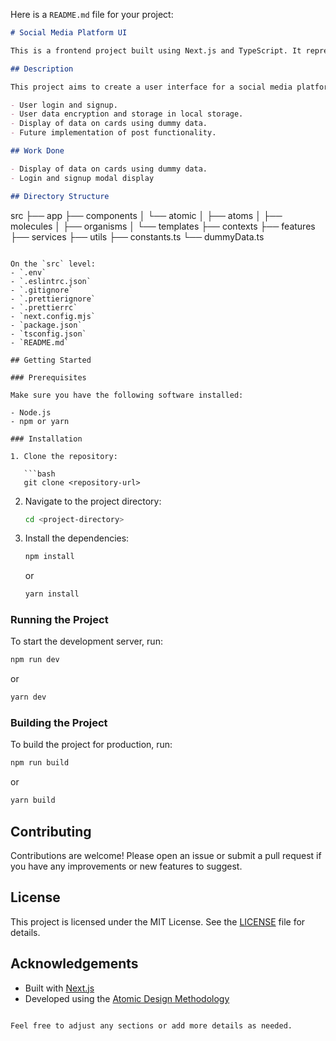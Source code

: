 Here is a `README.md` file for your project:

```markdown
# Social Media Platform UI

This is a frontend project built using Next.js and TypeScript. It represents the user interface of a social media platform where users can log in and sign up. User data is encrypted and stored in local storage. The project is developed using the atomic design methodology.

## Description

This project aims to create a user interface for a social media platform with the following features:

- User login and signup.
- User data encryption and storage in local storage.
- Display of data on cards using dummy data.
- Future implementation of post functionality.

## Work Done

- Display of data on cards using dummy data.
- Login and signup modal display

## Directory Structure
```

src
├── app
├── components
│ └── atomic
│ ├── atoms
│ ├── molecules
│ ├── organisms
│ └── templates
├── contexts
├── features
├── services
├── utils
├── constants.ts
└── dummyData.ts

````

On the `src` level:
- `.env`
- `.eslintrc.json`
- `.gitignore`
- `.prettierignore`
- `.prettierrc`
- `next.config.mjs`
- `package.json`
- `tsconfig.json`
- `README.md`

## Getting Started

### Prerequisites

Make sure you have the following software installed:

- Node.js
- npm or yarn

### Installation

1. Clone the repository:

   ```bash
   git clone <repository-url>
````

2. Navigate to the project directory:

   ```bash
   cd <project-directory>
   ```

3. Install the dependencies:

   ```bash
   npm install
   ```

   or

   ```bash
   yarn install
   ```

### Running the Project

To start the development server, run:

```bash
npm run dev
```

or

```bash
yarn dev
```

### Building the Project

To build the project for production, run:

```bash
npm run build
```

or

```bash
yarn build
```

## Contributing

Contributions are welcome! Please open an issue or submit a pull request if you have any improvements or new features to suggest.

## License

This project is licensed under the MIT License. See the [LICENSE](LICENSE) file for details.

## Acknowledgements

- Built with [Next.js](https://nextjs.org/)
- Developed using the [Atomic Design Methodology](http://atomicdesign.bradfrost.com/)

```

Feel free to adjust any sections or add more details as needed.
```
